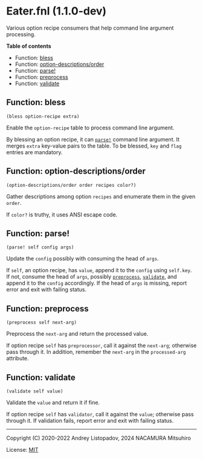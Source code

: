 # Eater.fnl (1.1.0-dev)

Various option recipe consumers that help command line argument processing.

**Table of contents**

- Function: [bless](#function-bless)
- Function: [option-descriptions/order](#function-option-descriptionsorder)
- Function: [parse!](#function-parse)
- Function: [preprocess](#function-preprocess)
- Function: [validate](#function-validate)

## Function: bless

```fennel
(bless option-recipe extra)
```

Enable the `option-recipe` table to process command line argument.

By blessing an option recipe, it can [`parse!`](#function-parse) command line argument.
It merges `extra` key-value pairs to the table.
To be blessed, `key` and `flag` entries are mandatory.

## Function: option-descriptions/order

```fennel
(option-descriptions/order order recipes color?)
```

Gather descriptions among option `recipes` and enumerate them in the given `order`.

If `color?` is truthy, it uses ANSI escape code.

## Function: parse!

```fennel
(parse! self config args)
```

Update the `config` possibly with consuming the head of `args`.

If `self`, an option recipe, has `value`, append it to the `config` using
`self.key`. If not, consume the head of `args`, possibly [`preprocess`](#function-preprocess),
[`validate`](#function-validate), and append it to the `config` accordingly.
If the head of `args` is missing, report error and exit with failing status.

## Function: preprocess

```fennel
(preprocess self next-arg)
```

Preprocess the `next-arg` and return the processed value.

If option recipe `self` has `preprocessor`, call it against the `next-arg`;
otherwise pass through it.
In addition, remember the `next-arg` in the `processed-arg` attribute.

## Function: validate

```fennel
(validate self value)
```

Validate the `value` and return it if fine.

If option recipe `self` has `validator`, call it against the `value`;
otherwise pass through it.
If validation fails, report error and exit with failing status.

---

Copyright (C) 2020-2022 Andrey Listopadov, 2024 NACAMURA Mitsuhiro

License: [MIT](https://git.sr.ht/~m15a/fnldoc/tree/main/item/LICENSE)

<!-- Generated with Fnldoc 1.1.0-dev
     https://sr.ht/~m15a/fnldoc/ -->
